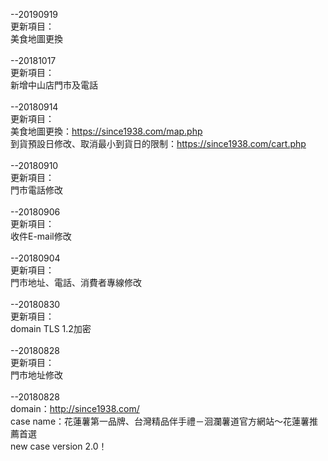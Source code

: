 --20190919<br>
更新項目：<br>
美食地圖更換<br>
<br>
--20181017<br>
更新項目：<br>
新增中山店門市及電話<br>
<br>
--20180914<br>
更新項目：<br>
美食地圖更換：https://since1938.com/map.php<br>
到貨預設日修改、取消最小到貨日的限制：https://since1938.com/cart.php<br>
<br>
--20180910<br>
更新項目：<br>
門市電話修改<br>
<br>
--20180906<br>
更新項目：<br>
收件E-mail修改<br>
<br>
--20180904<br>
更新項目：<br>
門市地址、電話、消費者專線修改<br>
<br>
--20180830<br>
更新項目：<br>
domain TLS 1.2加密<br>
<br>
--20180828<br>
更新項目：<br>
門市地址修改<br>
<br>
--20180828<br>
domain：http://since1938.com/<br>
case name：花蓮薯第一品牌、台灣精品伴手禮－洄瀾薯道官方網站～花蓮薯推薦首選<br>
new case version 2.0！<br>

